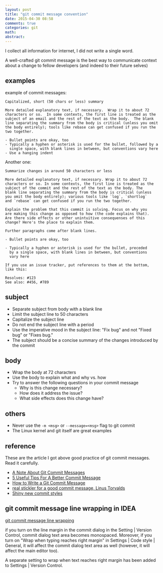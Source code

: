 ```yaml
---
layout: post
title: "git commit message convention"
date: 2015-04-30 08:58
comments: true
categories: git 
math: 
abstract: 
---
```


I collect all information for internet, I did not write a single word.

A well-crafted git commit message is the best way to communicate context about a change to fellow developers (and indeed to their future selves)

## examples
example of commit messages:

    Capitalized, short (50 chars or less) summary

    More detailed explanatory text, if necessary.  Wrap it to about 72
    characters or so.  In some contexts, the first line is treated as the
    subject of an email and the rest of the text as the body.  The blank
    line separating the summary from the body is critical (unless you omit
    the body entirely); tools like rebase can get confused if you run the 
    two together.
       
    - Bullet points are okay, too
    - Typically a hyphen or asterisk is used for the bullet, followed by a
      single space, with blank lines in between, but conventions vary here
    - Use a hanging indent

Another one:

    Summarize changes in around 50 characters or less

    More detailed explanatory text, if necessary. Wrap it to about 72
    characters or so. In some contexts, the first line is treated as the
    subject of the commit and the rest of the text as the body. The
    blank line separating the summary from the body is critical (unless
    you omit the body entirely); various tools like `log`, `shortlog`
    and `rebase` can get confused if you run the two together.

    Explain the problem that this commit is solving. Focus on why you
    are making this change as opposed to how (the code explains that).
    Are there side effects or other unintuitive consequenses of this
    change? Here's the place to explain them.

    Further paragraphs come after blank lines.

    - Bullet points are okay, too

    - Typically a hyphen or asterisk is used for the bullet, preceded
      by a single space, with blank lines in between, but conventions
      vary here

    If you use an issue tracker, put references to them at the bottom,
    like this:

    Resolves: #123
    See also: #456, #789
    
## subject
* Separate subject from body with a blank line
* Limit the subject line to 50 characters
* Capitalize the subject line
* Do not end the subject line with a period
* Use the imperative mood in the subject line: "Fix bug" and not "Fixed bug" or "Fixes bug."
* The subject should be a concise summary of the changes introduced by the commit

## body
* Wrap the body at 72 characters
* Use the body to explain what and why vs. how
* Try to answer the following questions in your commit message
    * Why is this change necessary?
    * How does it address the issue?
    * What side effects does this change have?

## others
* Never use the `-m <msg>` or `--message=<msg>` flag to git commit
* The Linux kernel and git itself are great examples


## reference
These are the article I got above good practice of git commit messages. Read it carefully.

* [A Note About Git Commit Messages](http://tbaggery.com/2008/04/19/a-note-about-git-commit-messages.html)
* [5 Useful Tips For A Better Commit Message](https://robots.thoughtbot.com/5-useful-tips-for-a-better-commit-message)
* [How to Write a Git Commit Message](http://chris.beams.io/posts/git-commit/)
* [real stickler for a good commit message, Linus Torvalds](https://github.com/torvalds/linux/pull/17#issuecomment-5659933)
* [Shiny new commit styles](https://github.com/blog/926-shiny-new-commit-styles)

## git commit message line wrapping in IDEA
[git commit message line wrapping](https://youtrack.jetbrains.com/issue/IDEA-53615#comment=27-446912)

if you turn on the line margin in the commit dialog in the Setting \| Version Control, commit dialog text area becomes monospaced. 
Moreover, if you turn on "Wrap when typing reaches right margin" in Settings \| Code style \| General, it will affect the commit dialog text area as well (however, it will affect the main editor too).

A separate setting to wrap when text reaches right margin has been added to Settings \| Version Control.



